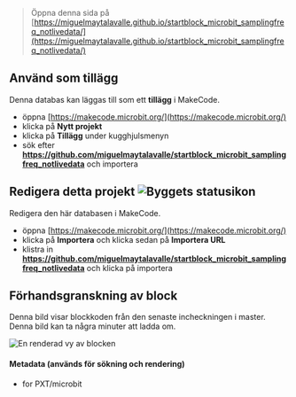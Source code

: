 
> Öppna denna sida på [https://miguelmaytalavalle.github.io/startblock_microbit_samplingfreq_notlivedata/](https://miguelmaytalavalle.github.io/startblock_microbit_samplingfreq_notlivedata/)

## Använd som tillägg

Denna databas kan läggas till som ett **tillägg** i MakeCode.

* öppna [https://makecode.microbit.org/](https://makecode.microbit.org/)
* klicka på **Nytt projekt**
* klicka på **Tillägg** under kugghjulsmenyn
* sök efter **https://github.com/miguelmaytalavalle/startblock_microbit_samplingfreq_notlivedata** och importera

## Redigera detta projekt ![Byggets statusikon](https://github.com/miguelmaytalavalle/startblock_microbit_samplingfreq_notlivedata/workflows/MakeCode/badge.svg)

Redigera den här databasen i MakeCode.

* öppna [https://makecode.microbit.org/](https://makecode.microbit.org/)
* klicka på **Importera** och klicka sedan på **Importera URL**
* klistra in **https://github.com/miguelmaytalavalle/startblock_microbit_samplingfreq_notlivedata** och klicka på importera

## Förhandsgranskning av block

Denna bild visar blockkoden från den senaste incheckningen i master.
Denna bild kan ta några minuter att ladda om.

![En renderad vy av blocken](https://github.com/miguelmaytalavalle/startblock_microbit_samplingfreq_notlivedata/raw/master/.github/makecode/blocks.png)

#### Metadata (används för sökning och rendering)

* for PXT/microbit
<script src="https://makecode.com/gh-pages-embed.js"></script><script>makeCodeRender("{{ site.makecode.home_url }}", "{{ site.github.owner_name }}/{{ site.github.repository_name }}");</script>
